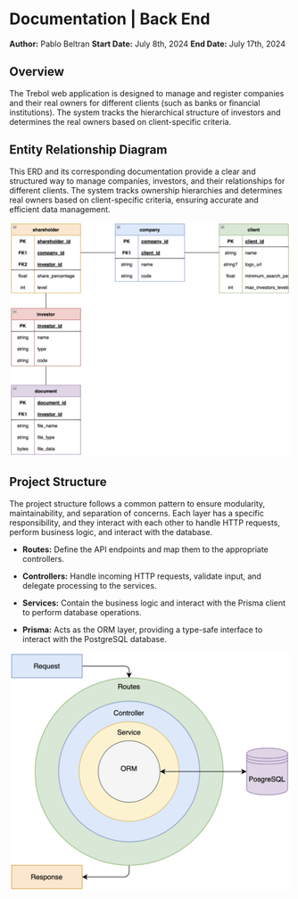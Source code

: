 
# Documentation | Back End

**Author:** Pablo Beltran
**Start Date:** July 8th, 2024
**End Date:** July 17th, 2024

## Overview

The Trebol web application is designed to manage and register companies and their real owners for different clients (such as banks or financial institutions). The system tracks the hierarchical structure of investors and determines the real owners based on client-specific criteria.

## Entity Relationship Diagram

This ERD and its corresponding documentation provide a clear and structured way to manage companies, investors, and their relationships for different clients. The system tracks ownership hierarchies and determines real owners based on client-specific criteria, ensuring accurate and efficient data management.

![Entity Relationship Diagram](./.documents/exports/erd.png)

## Project Structure

The project structure follows a common pattern to ensure modularity, maintainability, and separation of concerns. Each layer has a specific responsibility, and they interact with each other to handle HTTP requests, perform business logic, and interact with the database.

- **Routes:** Define the API endpoints and map them to the appropriate controllers.

- **Controllers:** Handle incoming HTTP requests, validate input, and delegate processing to the services.

- **Services:** Contain the business logic and interact with the Prisma client to perform database operations.

- **Prisma:** Acts as the ORM layer, providing a type-safe interface to interact with the PostgreSQL database.

![Project Structure](./.documents/exports/structure.png)